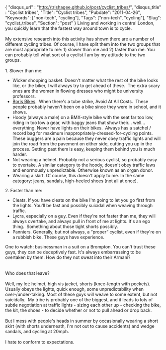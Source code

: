 {
 "disqus_url" : "http://trishagee.github.io/post/cyclist_tribes/",
 "disqus_title" : "Cyclist tribes",
 "Title": "Cyclist tribes",
 "Pubdate": "2011-04-26",
 "Keywords": ["non-tech", "cycling"],
 "Tags": ["non-tech", "cycling"],
 "Slug": "cyclist_tribes",
 "Section": "post"
}
Living and working in central London, you quickly learn that the fastest way around town is to cycle.<br /><br />My extensive research into this activity has shown there are a number of different cycling tribes. Of course, I have split them into the two groups that are most appropriate to me: 1) slower than me and 2) faster than me. You can probably tell what sort of a cyclist I am by my attitude to the two groups.<br /><br />1. Slower than me:<br /><ul><li>Wicker shopping basket. Doesn't matter what the rest of the bike looks like, or the biker, I will always try to get ahead of these. &nbsp;The extra scary ones are the women in flowing dresses who might be university professors.</li><li><a href="http://en.wikipedia.org/wiki/Barclays_Cycle_Hire">Boris Bikes</a>. &nbsp;When there's a tube strike, Avoid At All Costs. &nbsp;These people probably haven't been on a bike since they were in school, and it shows.</li><li>Hoody (always a male) on a BMX-style bike with the seat far too low, riding in too low a gear, with baggy jeans that show their... well... everything.&nbsp;Never have lights on their bikes. &nbsp;Always has a satchel / record bag for maximum inappropriately-dressed-for-cycling points. These buggers are a pain because they never obey traffic lights and will join the road from the pavement on either side, cutting you up in the process. Getting past them is easy, keeping them behind you is much harder.&nbsp;</li><li>Not wearing a helmet. Probably not a serious cyclist, so probably easy to overtake. A similar category to the hoody, doesn't obey traffic laws and enormously unpredictable. Otherwise known as an organ donor.</li><li>Wearing a skirt. Of course, this doesn't apply to me. In the same category: jeans, sandals, high-heeled shoes (not all at once).&nbsp;</li></ul>2. Faster than me:<br /><ul><li>Cleats. If you have cleats on the bike I'm going to let you go first from the lights. You'll be fast and possibly suicidal when weaving through traffic.</li><li>Lycra, especially on a guy. Even if they're not faster than me, they will always overtake, and always pull in front of me at lights. It's an ego thing. &nbsp;Something about those tight shorts possibly.</li><li>Panniers. Generally, but not always, a “proper” cyclist, even if they're on a rubbish bike. These guys have experience.</li></ul>One to watch: businessman in a suit on a Brompton. You can't trust these guys, they can be deceptively fast. It's always embarrassing to be overtaken by them. How do they not sweat into their Armani?<br /><br /><br />Who does that leave?<br /><br />Well, my lot: helmet, high vis jacket, shorts (knee-length with pockets). Usually obeys the lights, quick enough, some unpredictability when over-/under-taking. Most of these guys will weave to some extent, but not suicidally. &nbsp;My tribe is probably one of the biggest, and it leads to lots of subtle negotiation at traffic lights - sizing each other up - checking the bike, the kit, the shoes - to decide whether or not to pull ahead or drop back. <br /><br />But I mess with people's heads in summer by occasionally wearing a short skirt (with shorts underneath, I'm not out to cause accidents) and wedge sandals, and cycling at 20mph.<br /><br />I hate to conform to expectations.
